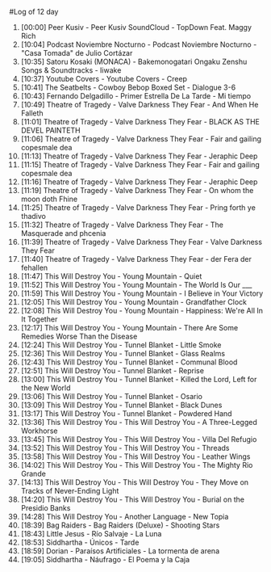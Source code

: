 #Log of 12 day

1. [00:00] Peer Kusiv - Peer Kusiv SoundCloud - TopDown Feat. Maggy Rich
1. [10:04] Podcast Noviembre Nocturno - Podcast Noviembre Nocturno - "Casa Tomada" de Julio Cortázar
1. [10:35] Satoru Kosaki (MONACA) - Bakemonogatari Ongaku Zenshu Songs & Soundtracks - Iiwake
1. [10:37] Youtube Covers - Youtube Covers - Creep
1. [10:41] The Seatbelts - Cowboy Bebop Boxed Set - Dialogue 3-6
1. [10:43] Fernando Delgadillo - Primer Estrella De La Tarde - Mi tiempo
1. [10:49] Theatre of Tragedy - Valve Darkness They Fear - And When He Falleth
1. [11:01] Theatre of Tragedy - Valve Darkness They Fear - BLACK AS THE DEVEL PAINTETH
1. [11:06] Theatre of Tragedy - Valve Darkness They Fear - Fair and gailing copesmale dea
1. [11:13] Theatre of Tragedy - Valve Darkness They Fear - Jeraphic Deep
1. [11:15] Theatre of Tragedy - Valve Darkness They Fear - Fair and gailing copesmale dea
1. [11:16] Theatre of Tragedy - Valve Darkness They Fear - Jeraphic Deep
1. [11:19] Theatre of Tragedy - Valve Darkness They Fear - On whom the moon doth Fhine
1. [11:25] Theatre of Tragedy - Valve Darkness They Fear - Pring forth ye thadivo
1. [11:32] Theatre of Tragedy - Valve Darkness They Fear - The Masquerade and phcenia
1. [11:39] Theatre of Tragedy - Valve Darkness They Fear - Valve Darkness They Fear
1. [11:40] Theatre of Tragedy - Valve Darkness They Fear - der Fera der fehallen
1. [11:47] This Will Destroy You - Young Mountain - Quiet
1. [11:52] This Will Destroy You - Young Mountain - The World Is Our ___
1. [11:59] This Will Destroy You - Young Mountain - I Believe in Your Victory
1. [12:05] This Will Destroy You - Young Mountain - Grandfather Clock
1. [12:08] This Will Destroy You - Young Mountain - Happiness: We're All In It Together
1. [12:17] This Will Destroy You - Young Mountain - There Are Some Remedies Worse Than the Disease
1. [12:24] This Will Destroy You - Tunnel Blanket - Little Smoke
1. [12:36] This Will Destroy You - Tunnel Blanket - Glass Realms
1. [12:43] This Will Destroy You - Tunnel Blanket - Communal Blood
1. [12:51] This Will Destroy You - Tunnel Blanket - Reprise
1. [13:00] This Will Destroy You - Tunnel Blanket - Killed the Lord, Left for the New World
1. [13:06] This Will Destroy You - Tunnel Blanket - Osario
1. [13:09] This Will Destroy You - Tunnel Blanket - Black Dunes
1. [13:17] This Will Destroy You - Tunnel Blanket - Powdered Hand
1. [13:36] This Will Destroy You - This Will Destroy You - A Three-Legged Workhorse
1. [13:45] This Will Destroy You - This Will Destroy You - Villa Del Refugio
1. [13:52] This Will Destroy You - This Will Destroy You - Threads
1. [13:58] This Will Destroy You - This Will Destroy You - Leather Wings
1. [14:02] This Will Destroy You - This Will Destroy You - The Mighty Rio Grande
1. [14:13] This Will Destroy You - This Will Destroy You - They Move on Tracks of Never-Ending Light
1. [14:20] This Will Destroy You - This Will Destroy You - Burial on the Presidio Banks
1. [14:28] This Will Destroy You - Another Language - New Topia
1. [18:39] Bag Raiders - Bag Raiders (Deluxe) - Shooting Stars
1. [18:43] Little Jesus - Río Salvaje - La Luna
1. [18:53] Siddhartha - Únicos - Tarde
1. [18:59] Dorian - Paraísos Artificiales - La tormenta de arena
1. [19:05] Siddhartha - Náufrago - El Poema y la Caja
